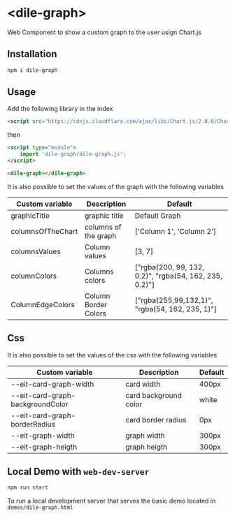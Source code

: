 # \<dile-graph>

Web Component to show a custom graph to the user usign Chart.js

## Installation

```bash
npm i dile-graph
```

## Usage

Add the following library in the index

```html
<script src="https://cdnjs.cloudflare.com/ajax/libs/Chart.js/2.8.0/Chart.js"></script>
```

then

```html
<script type="module">
    import 'dile-graph/dile-graph.js';
</script>

<dile-graph></dile-graph>
```

It is also possible to set the values ​​of the graph with the following variables

| Custom variable   | Description          | Default                                                |
| ----------------- | -------------------- | ------------------------------------------------------ |
| graphicTitle      | graphic title        | Default Graph                                          |
| columnsOfTheChart | columns of the graph | ['Column 1', 'Column 2']                               |
| columnsValues     | Column values        | [3, 7]                                                 |
| columnColors      | Columns colors       | ["rgba(200, 99, 132, 0.2)", "rgba(54, 162, 235, 0.2)"] |
| ColumnEdgeColors  | Column Border Colors | ["rgba(255,99,132,1)", "rgba(54, 162, 235, 1)"]        |

## Css

It is also possible to set the values of the css with the following variables

| Custom variable                  | Description           | Default |
| -------------------------------- | --------------------- | ------- |
| --eit-card-graph-width           | card width            | 400px   |
| --eit-card-graph-backgroundColor | card background color | white   |
| --eit-card-graph-borderRadius    | card border radius    | 0px     |
| --eit-graph-width                | graph width           | 300px   |
| --eit-graph-heigth               | graph heigth          | 300px   |

## Local Demo with `web-dev-server`

```bash
npm run start
```

To run a local development server that serves the basic demo located in `demos/dile-graph.html`
